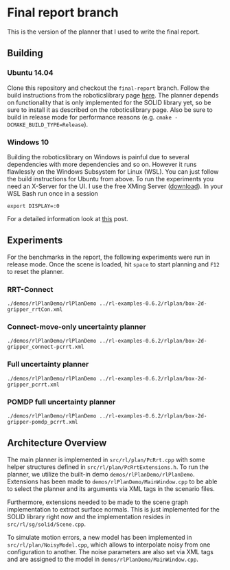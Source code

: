 # Final report branch

This is the version of the planner that I used to write the final report.

## Building

### Ubuntu 14.04
Clone this repository and checkout the `final-report` branch. Follow the build instructions from the roboticslibrary page [here](http://www.roboticslibrary.org/tutorials/build-ubuntu). The planner depends on functionality that is only implemented for the SOLID library yet, so be sure to install it as described on the roboticslibrary page. Also be sure to build in release mode for performance reasons (e.g. `cmake -DCMAKE_BUILD_TYPE=Release`).

### Windows 10
Building the roboticslibrary on Windows is painful due to several dependencies with more dependencies and so on. However it runs flawlessly on the Windows Subsystem for Linux (WSL). You can just follow the build instructions for Ubuntu from above. To run the experiments you need an X-Server for the UI. I use the free XMing Server ([download](https://sourceforge.net/projects/xming/)). In your WSL Bash run once in a session
```
export DISPLAY=:0
```
For a detailed information look at [this](https://www.howtogeek.com/261575/how-to-run-graphical-linux-desktop-applications-from-windows-10s-bash-shell/) post.


## Experiments

For the benchmarks in the report, the following experiments were run in release mode. Once the scene is loaded, hit `space` to start planning and `F12` to reset the planner.

### RRT-Connect 
```
./demos/rlPlanDemo/rlPlanDemo ../rl-examples-0.6.2/rlplan/box-2d-gripper_rrtCon.xml
```

### Connect-move-only uncertainty planner  
```
./demos/rlPlanDemo/rlPlanDemo ../rl-examples-0.6.2/rlplan/box-2d-gripper_connect-pcrrt.xml
```

### Full uncertainty planner
```
./demos/rlPlanDemo/rlPlanDemo ../rl-examples-0.6.2/rlplan/box-2d-gripper_pcrrt.xml
```

### POMDP full uncertainty planner
```
./demos/rlPlanDemo/rlPlanDemo ../rl-examples-0.6.2/rlplan/box-2d-gripper-pomdp_pcrrt.xml
```

## Architecture Overview

The main planner is implemented in `src/rl/plan/PcRrt.cpp` with some helper structures defined in `src/rl/plan/PcRrtExtensions.h`. To run the planner, we utilize the built-in demo `demos/rlPlanDemo/rlPlanDemo`. Extensions has been made to `demos/rlPlanDemo/MainWindow.cpp` to be able to select the planner and its arguments via XML tags in the scenario files. 

Furthermore, extensions needed to be made to the scene graph implementation to extract surface normals. This is just implemented for the SOLID library right now and the implementation resides in `src/rl/sg/solid/Scene.cpp`.

To simulate motion errors, a new model has been implemented in `src/rl/plan/NoisyModel.cpp`, which allows to interpolate noisy from one configuration to another. The noise parameters are also set via XML tags and are assigned to the model in `demos/rlPlanDemo/MainWindow.cpp`.
